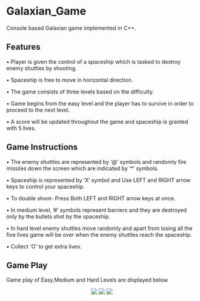 # Galaxian_Game

Console based Galaxian game implemented in C++.

## **Features**

• Player is given the control of a spaceship which is tasked to destroy enemy shuttles by shooting.

• Spaceship is free to move in horizontal direction.

• The game consists of three levels based on the difficulty.

• Game begins from the easy level and the player has to survive in order to proceed to the next level.

• A score will be updated throughout the game and spaceship is granted with 5 lives.

## **Game Instructions**

• The enemy shuttles are represented by ‘@’ symbols and randomly fire missiles down the screen which are indicated by ‘*’ symbols.

• Spaceship is represented by ‘X’ symbol and Use LEFT and RIGHT arrow keys to control your spaceship.

• To double shoot- Press Both LEFT and RIGHT arrow keys at once.

• In medium level, ’#’ symbols represent barriers and they are destroyed only by the bullets shot by the spaceship.

• In hard level enemy shuttles move randomly and apart from losing all the five lives game will be over when the enemy shuttles reach the spaceship.

• Collect 'O' to get extra lives.

## **Game Play**
Game play of Easy,Medium and Hard Levels are displayed below

<p align="center">
  <img  src="https://user-images.githubusercontent.com/65526190/109388141-469a3d00-792b-11eb-8f36-d5081c4d0299.gif">
    <img  src="https://user-images.githubusercontent.com/65526190/109388145-4b5ef100-792b-11eb-940a-c79844c5cb7c.gif">
      <img  src="https://user-images.githubusercontent.com/65526190/109388146-4e59e180-792b-11eb-8f11-4802c97e0c26.gif">

</p>

